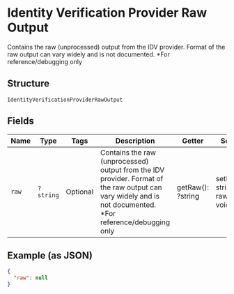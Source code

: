 
# Identity Verification Provider Raw Output

Contains the raw (unprocessed) output from the IDV provider. Format of the raw output can vary widely and is not documented. *For reference/debugging only

## Structure

`IdentityVerificationProviderRawOutput`

## Fields

| Name | Type | Tags | Description | Getter | Setter |
|  --- | --- | --- | --- | --- | --- |
| `raw` | `?string` | Optional | Contains the raw (unprocessed) output from the IDV provider. Format of the raw output can vary widely and is not documented. *For reference/debugging only | getRaw(): ?string | setRaw(?string raw): void |

## Example (as JSON)

```json
{
  "raw": null
}
```

